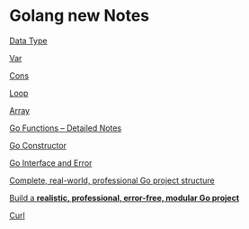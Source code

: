 # Golang new Notes

[Data Type](Data%20Type%2026fd9598f0ab80faba16cc38eded8592.md)

[Var](Var%2026fd9598f0ab802ba2ebc66f80ec9af4.md)

[Cons](Cons%2026fd9598f0ab8094941dcb3fa2700c1d.md)

[Loop](Loop%2026fd9598f0ab80798737e2717b5464dd.md)

[Array](Array%2026fd9598f0ab809c827dc44049ded83d.md)

[Go Functions – Detailed Notes](Go%20Functions%20%E2%80%93%20Detailed%20Notes%20270d9598f0ab8036b38fec1131ef0715.md)

[Go Constructor](Go%20Constructor%20270d9598f0ab8021a29ef85cff73a6cd.md)

[Go Interface and Error](Go%20Interface%20and%20Error%20270d9598f0ab809aacb5f97e65995695.md)

[Complete, real-world, professional Go project structure](Complete,%20real-world,%20professional%20Go%20project%20stru%20270d9598f0ab803f8914f8e0f0d12b5f.md)

[
Build a **realistic, professional, error-free, modular Go project**](Build%20a%20realistic,%20professional,%20error-free,%20modul%20270d9598f0ab80e382eeda393a1eefb1.md)

[Curl](Curl%20270d9598f0ab80478a79fd9ca3b816f4.md)